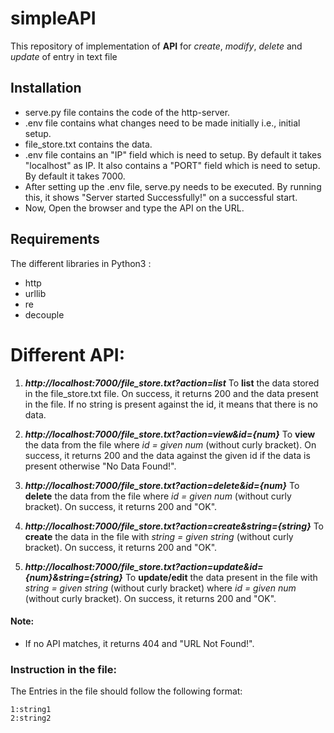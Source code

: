 # simpleAPI
This repository of implementation of **API** for *create*, *modify*, *delete* and *update* of entry in text file

## Installation
* serve.py file contains the code of the http-server.
* .env file contains what changes need to be made initially i.e., initial setup.
* file_store.txt contains the data.
* .env file contains an "IP" field which is need to setup. By default it takes "localhost" as IP. It
   also contains a "PORT" field which is need to setup. By default it takes 7000.
* After setting up the .env file, serve.py needs to be executed. By running this, it shows "Server started Successfully!" on a successful start.
* Now, Open the browser and type the API on the URL.

## Requirements
The different libraries in Python3 :
* http
* urllib
* re
* decouple

# Different API:
1.  **_http://localhost:7000/file_store.txt?action=list_**
    To **list** the data stored in the file_store.txt file.
   On success, it returns 200 and the data present in the file. If no string is present against the id, it
   means that there is no data.
   
2.  **_http://localhost:7000/file_store.txt?action=view&id={num}_**
   To **view** the data from the file where *id = given num* (without curly bracket).
   On success, it returns 200 and the data against the given id if the data is present otherwise "No
   Data Found!".
   
3.  **_http://localhost:7000/file_store.txt?action=delete&id={num}_**
   To **delete** the data from the file where *id = given num* (without curly bracket). On success, it
   returns 200 and "OK".
   
4.  **_http://localhost:7000/file_store.txt?action=create&string={string}_**
   To **create** the data in the file with *string = given string* (without curly bracket). On success, it
   returns 200 and "OK".
   
5.  **_http://localhost:7000/file_store.txt?action=update&id={num}&string={string}_**
   To **update/edit** the data present in the file with *string = given string* (without curly bracket) where
   *id = given num* (without curly bracket). On success, it returns 200 and "OK". 
   
#### Note:
* If no API matches, it returns 404 and "URL Not Found!".

### Instruction in the file:
 The Entries in the file should follow the following format:
```
1:string1
2:string2
```

